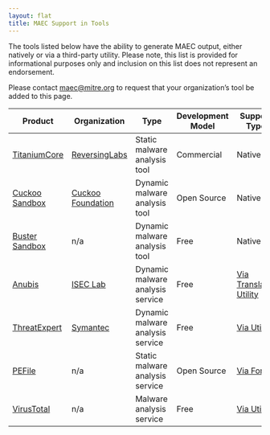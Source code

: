 ```yaml
---
layout: flat
title: MAEC Support in Tools
---
```

The tools listed below have the ability to generate MAEC output, either natively or via a third-party utility. Please note, this list is provided for informational purposes only and inclusion on this list does not represent an endorsement.

Please contact <maec@mitre.org> to request that your organization’s tool be added to this page.

|Product|Organization|Type|Development Model|Support Type|Reference|
|-------|------------|----|-----------------|------------|---------|
|[TitaniumCore](http://www.reversinglabs.com/products/malware-analysis-solution.html)|[ReversingLabs](http://www.reversinglabs.com)|Static malware analysis tool|Commercial|Native|[Data Sheet](http://www.reversinglabs.com/sites/default/files/datasheets/DS%20-%20TitaniumCore-2014-05-30.pdf)|
|[Cuckoo Sandbox](http://www.cuckoosandbox.org/)|[Cuckoo Foundation](http://www.cuckoofoundation.org/)|Dynamic malware analysis tool|Open Source|Native|[Blog Post](http://www.cuckoosandbox.org/2014-01-09-cuckoo-sandbox-10.html)|
|[Buster Sandbox](http://bsa.isoftware.nl/)|n/a|Dynamic malware analysis tool|Free|Native|[Program History](http://bsa.isoftware.nl/frame8.htm)|
|[Anubis](http://anubis.iseclab.org/)|[ISEC Lab](http://www.iseclab.org/)|Dynamic malware analysis service|Free|[Via Translator Utility](https://github.com/MAECProject/anubis-to-maec)|n/a|
|[ThreatExpert](http://www.threatexpert.com/)|[Symantec](http://www.symantec.com/)|Dynamic malware analysis service|Free|[Via Utility](https://github.com/MAECProject/threatexpert-to-maec)|n/a|
|[PEFile](https://code.google.com/p/pefile/)|n/a|Static malware analysis service|Open Source|[Via Fork](https://github.com/MAECProject/pefile-to-maec)|n/a|
|[VirusTotal](https://www.virustotal.com/)|n/a|Malware analysis service|Free|[Via Utility](https://github.com/MAECProject/vt-to-maec)|n/a|
